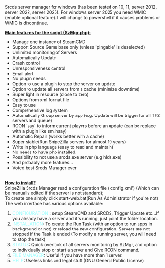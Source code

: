 Srcds server manager for windows (has been tested on 10, 11, server 2012, server 2022, server 2025).
For windows server 2025 you need WMIC (enable optional feature). I will change to powershell if it causes problems or WMIC is discontinue.

<span style="text-decoration: underline"><b>Main features for the script (SzMgr.php):</b></span>
<ul>
<li>Manage one instance of SteamCMD</li>
<li>Support Source Game base only (unless 'pingable' is deselected)<br>
</li>
<li>Unlimited monitoring of Servers</li>
<li>Automatically Update<br>
</li>
<li>Crash control<br>
</li>
<li>Unresponsiveness control<br>
</li>
<li>Email alert</li>
<li>No plugin needs</li>
<li>Option to use a plugin to stop the server on update<br>
</li>
<li>Option to update all servers from a cache (minimize downtime)</li>
<li>Super light in resource (close to zero)<br>
</li>
<li>Options from xml format file<br>
</li>
<li>Easy to use</li>
<li>Comprehensive log system</li>
<li>Automatically Group server by app (e.g. Update will be trigger for all TF2 servers and queue)</li>
<li>RCON 'say' to inform current players before an update (can be replace with a plugin like sm_hsay)<br>
</li>
<li>Automatic Repair (works better with a cache)</li>
<li>Super stable(Run SnipeZilla servers for almost 10 years)<br>
</li>
<li>Write in php language (easy to read and maintain)</li>
<li>No needs to have php installed.</li>
<li>Possibility to not use a srcds.exe server (e.g hlds.exe)<br>
</li>
<li>And probably more features...<br>
</li>
<li>Voted best Srcds Manager ever</li>
</ul>

<span style="text-decoration: underline"><b><br>
How to install?</b></span><br>
SnipeZilla Srcds Manager read a configuration file ('config.xml') (Which can be manually edited if the server is not standard);<br>
To create one simply click start-web.bat(Run As Administrator if you're not)<br>
The web interface has various options available:
<ol>
<li><span style="color: #99ffff">CONFIGURATION</span> : setup SteamCMD and SRCDS, Trigger Update etc...If you already have a server and it's running, just point the folder location.<br>
</li>
<li><span style="color: #99ffff">INSTALLATION</span>: To create the Run Task (with an option to run apps in background or not) or reload the new configuration. Servers are not stopped if the Task is ended (To modify a running server, you will need to stop the task)<br>
</li>
<li><span style="color: #99ffff">STATUS</span>: Quick overlook of all servers monitoring by SzMgr, and option to individually stop or start a server and Give RCON command.<br>
</li>
<li><span style="color: #99ffff">FILE MANAGER</span>: Useful if you have more than 1 server.<br>
</li>
<li><span style="color: #99ffff">HELP</span>: Useless links and legal stuff (GNU General Public License)</li>
</ol>


